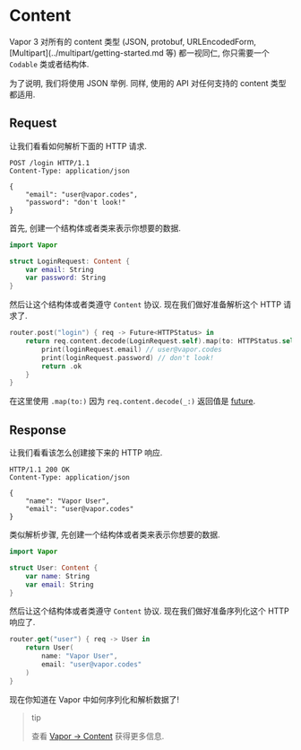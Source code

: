 # Content

Vapor 3 对所有的 content 类型 (JSON, protobuf, URLEncodedForm, [Multipart](../multipart/getting-started.md 等) 都一视同仁, 你只需要一个 `Codable` 类或者结构体.

为了说明, 我们将使用 JSON 举例. 同样, 使用的 API 对任何支持的 content 类型都适用.

## Request

让我们看看如何解析下面的 HTTP 请求.

```http
POST /login HTTP/1.1
Content-Type: application/json

{
    "email": "user@vapor.codes",
    "password": "don't look!"
}
```

首先, 创建一个结构体或者类来表示你想要的数据.

```swift
import Vapor

struct LoginRequest: Content {
    var email: String
    var password: String
}
```

然后让这个结构体或者类遵守 `Content` 协议.
现在我们做好准备解析这个 HTTP 请求了.

```swift
router.post("login") { req -> Future<HTTPStatus> in
    return req.content.decode(LoginRequest.self).map(to: HTTPStatus.self) { loginRequest in
        print(loginRequest.email) // user@vapor.codes
        print(loginRequest.password) // don't look!
        return .ok
    }
}
```

在这里使用 `.map(to:)` 因为 `req.content.decode(_:)` 返回值是 [future](async.md).

## Response

让我们看看该怎么创建接下来的 HTTP 响应.

```http
HTTP/1.1 200 OK
Content-Type: application/json

{
    "name": "Vapor User",
    "email": "user@vapor.codes"
}
```

类似解析步骤, 先创建一个结构体或者类来表示你想要的数据.

```swift
import Vapor

struct User: Content {
    var name: String
    var email: String
}
```

然后让这个结构体或者类遵守 `Content` 协议.
现在我们做好准备序列化这个 HTTP 响应了.

```swift
router.get("user") { req -> User in
    return User(
        name: "Vapor User",
        email: "user@vapor.codes"
    )
}
```

现在你知道在 Vapor 中如何序列化和解析数据了!

>tip
>
>查看 [Vapor &rarr; Content](../vapor/content.md) 获得更多信息.

